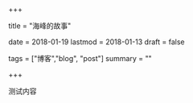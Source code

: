+++ 

title = "海峰的故事"

date = 2018-01-19 lastmod = 2018-01-13 draft = false

tags = ["博客","blog", "post"] summary = ""

+++

测试内容
